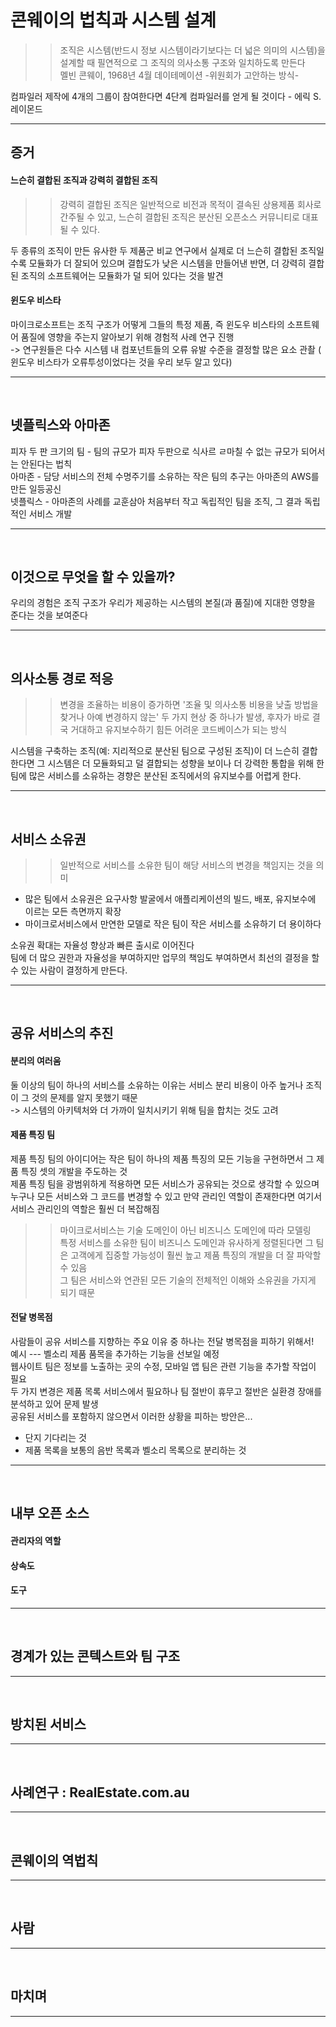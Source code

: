 콘웨이의 법칙과 시스템 설계
=====
>> 조직은 시스템(반드시 정보 시스템이라기보다는 더 넓은 의미의 시스템)을 설계할 때 필연적으로 그 조직의 의사소통 구조와 일치하도록 만든다<br/>
>> 멜빈 콘웨이, 1968년 4월 데이테메이션 -위원회가 고안하는 방식-

컴파일러 제작에 4개의 그룹이 참여한다면 4단계 컴파일러를 얻게 될 것이다 - 에릭 S.레이몬드
****

## 증거
#### 느슨히 결합된 조직과 강력히 결합된 조직
>> 강력히 결합된 조직은 일반적으로 비전과 목적이 결속된 상용제품 회사로 간주될 수 있고, 느슨히 결합된 조직은 분산된 오픈소스 커뮤니티로 대표될 수 있다.

두 종류의 조직이 만든 유사한 두 제품군 비교 연구에서 실제로 더 느슨히 결합된 조직일수록 모듈화가 더 잘되어 있으며 결합도가 낮은 시스템을 만들어낸 반면, 더 강력히 결합된 조직의 소프트웨어는 모듈화가 덜 되어 있다는 것을 발견
#### 윈도우 비스타
마이크로소프트는 조직 구조가 어떻게 그들의 특정 제품, 즉 윈도우 비스타의 소프트웨어 품질에 영향을 주는지 알아보기 위해 경험적 사례 연구 진행<br/>
-> 연구원들은 다수 시스템 내 컴포넌트들의 오류 유발 수준을 결정할 많은 요소 관촬 ( 윈도우 비스타가 오류투성이었다는 것을 우리 보두 알고 있다)
*****
<br/>

## 넷플릭스와 아마존
피자 두 판 크기의 팀 - 팀의 규모가 피자 두판으로 식사르 ㄹ마칠 수 없는 규모가 되어서는 안된다는 법칙<br/>
아마존 - 담당 서비스의 전체 수명주기를 소유하는 작은 팀의 추구는 아마존의 AWS를 만든 일등공신<br/>
넷플릭스 - 아마존의 사례를 교훈삼아 처음부터 작고 독립적인 팀을 조직, 그 결과 독립적인 서비스 개발
*****
<br/>

## 이것으로 무엇을 할 수 있을까?
우리의 경험은 조직 구조가 우리가 제공하는 시스템의 본질(과 품질)에 지대한 영향을 준다는 것을 보여준다
*****
<br/>

## 의사소통 경로 적응
>> 변경을 조율하는 비용이 증가하면 '조율 및 의사소통 비용을 낮출 방법을 찾거나 아예 변경하지 않는' 두 가지 현상 중 하나가 발생, 후자가 바로 결국 거대하고 유지보수하기 힘든 어려운 코드베이스가 되는 방식<br/>

시스템을 구축하는 조직(예: 지리적으로 분산된 팀으로 구성된 조직)이 더 느슨히 결합한다면 그 시스템은 더 모듈화되고 덜 결합되는 성향을 보이나 더 강력한 통합을 위해 한 팀에 많은 서비스를 소유하는 경향은 분산된 조직에서의 유지보수를 어렵게 한다.
*****
<br/>

## 서비스 소유권
>> 일반적으로 서비스를 소유한 팀이 해당 서비스의 변경을 책임지는 것을 의미

* 많은 팀에서 소유권은 요구사항 발굴에서 애플리케이션의 빌드, 배포, 유지보수에 이르는 모든 측면까지 확장
* 마이크로서비스에서 만연한 모델로 작은 팀이 작은 서비스를 소유하기 더 용이하다

소유권 확대는 자율성 향상과 빠른 출시로 이어진다<br/>
팀에 더 많으 권한과 자율성을 부여하지만 업무의 책임도 부여하면서 최선의 결정을 할 수 있는 사람이 결정하게 만든다.

*****
<br/>

## 공유 서비스의 추진
#### 분리의 여러움
둘 이상의 팀이 하나의 서비스를 소유하는 이유는 서비스 분리 비용이 아주 높거나 조직이 그 것의 문제를 알지 못했기 때문<br/>
-> 시스템의 아키텍처와 더 가까이 일치시키기 위해 팀을 합치는 것도 고려
#### 제품 특징 팀
제품 특징 팀의 아이디어는 작은 팀이 하나의 제품 특징의 모든 기능을 구현하면서 그 제품 특징 셋의 개발을 주도하는 것<br/>
제품 특징 팀을 광범위하게 적용하면 모든 서비스가 공유되는 것으로 생각할 수 있으며 누구나 모든 서비스와 그 코드를 변경할 수 있고 만약 관리인 역할이 존재한다면 여기서 서비스 관리인의 역할은 훨씬 더 복잡해짐
>>마이크로서비스는 기술 도메인이 아닌 비즈니스 도메인에 따라 모델링<br/>
>>특정 서비스를 소유한 팀이 비즈니스 도메인과 유사하게 정렬된다면 그 팀은 고객에게 집중할 가능성이 훨씬 높고 제품 특징의 개발을 더 잘 파악할 수 있음<br/>
>>그 팀은 서비스와 연관된 모든 기술의 전체적인 이해와 소유권을 가지게 되기 때문
#### 전달 병목점
사람들이 공유 서비스를 지향하는 주요 이유 중 하나는 전달 병목점을 피하기 위해서!<br/>
예시 --- 벨소리 제품 품목을 추가하는 기능을 선보일 예정<br/>
웹사이트 팀은 정보를 노출하는 곳의 수정, 모바일 앱 팀은 관련 기능을 추가할 작업이 필요<br/>
두 가지 변경은 제품 목록 서비스에서 필요하나 팀 절반이 휴무고 절반은 실환경 장애를 분석하고 있어 문제 발생<br/>
공유된 서비스를 포함하지 않으면서 이러한 상황을 피하는 방안은...<br/>
- 단지 기다리는 것
- 제품 목록을 보통의 음반 목록과 벨소리 목록으로 분리하는 것
*****
<br/>

## 내부 오픈 소스
#### 관리자의 역할
#### 상속도
#### 도구
*****
<br/>

## 경계가 있는 콘텍스트와 팀 구조
*****
<br/>

## 방치된 서비스
*****
<br/>

## 사례연구 : RealEstate.com.au
*****
<br/>

## 콘웨이의 역법칙
*****
<br/>

## 사람
*****
<br/>

## 마치며
*****
<br/>
